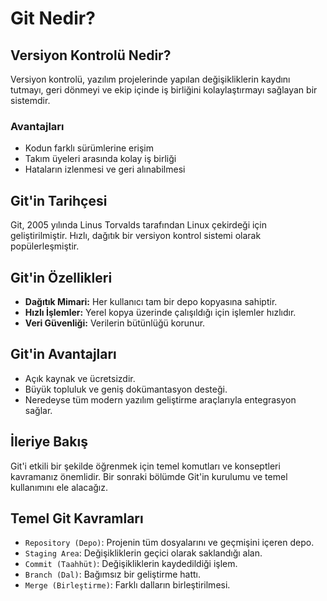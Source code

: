 # Git Nedir?

## Versiyon Kontrolü Nedir?
Versiyon kontrolü, yazılım projelerinde yapılan değişikliklerin kaydını tutmayı, geri dönmeyi ve ekip içinde iş birliğini kolaylaştırmayı sağlayan bir sistemdir.

### Avantajları
- Kodun farklı sürümlerine erişim
- Takım üyeleri arasında kolay iş birliği
- Hataların izlenmesi ve geri alınabilmesi

## Git'in Tarihçesi
Git, 2005 yılında Linus Torvalds tarafından Linux çekirdeği için geliştirilmiştir. Hızlı, dağıtık bir versiyon kontrol sistemi olarak popülerleşmiştir.

## Git'in Özellikleri
- **Dağıtık Mimari:** Her kullanıcı tam bir depo kopyasına sahiptir.
- **Hızlı İşlemler:** Yerel kopya üzerinde çalışıldığı için işlemler hızlıdır.
- **Veri Güvenliği:** Verilerin bütünlüğü korunur.

## Git'in Avantajları
- Açık kaynak ve ücretsizdir.
- Büyük topluluk ve geniş dokümantasyon desteği.
- Neredeyse tüm modern yazılım geliştirme araçlarıyla entegrasyon sağlar.

## İleriye Bakış
Git'i etkili bir şekilde öğrenmek için temel komutları ve konseptleri kavramanız önemlidir. Bir sonraki bölümde Git'in kurulumu ve temel kullanımını ele alacağız.

## Temel Git Kavramları
- `Repository (Depo)`: Projenin tüm dosyalarını ve geçmişini içeren depo.
- `Staging Area`: Değişikliklerin geçici olarak saklandığı alan.
- `Commit (Taahhüt)`: Değişikliklerin kaydedildiği işlem.
- `Branch (Dal)`: Bağımsız bir geliştirme hattı.
- `Merge (Birleştirme)`: Farklı dalların birleştirilmesi.

